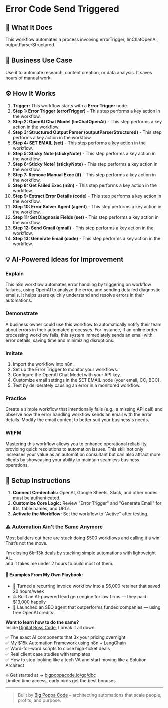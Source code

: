 # Error Code Send Triggered

## 🚀 What It Does
This workflow automates a process involving errorTrigger, lmChatOpenAi, outputParserStructured.

## 💼 Business Use Case
Use it to automate research, content creation, or data analysis. It saves hours of manual work.

## ⚙️ How It Works
1.  **Trigger:** This workflow starts with a **Error Trigger** node.
2. **Step 1: Error Trigger (errorTrigger)** - This step performs a key action in the workflow.
3. **Step 2: OpenAI Chat Model (lmChatOpenAi)** - This step performs a key action in the workflow.
4. **Step 3: Structured Output Parser (outputParserStructured)** - This step performs a key action in the workflow.
5. **Step 4: SET EMAIL (set)** - This step performs a key action in the workflow.
6. **Step 5: Sticky Note (stickyNote)** - This step performs a key action in the workflow.
7. **Step 6: Sticky Note1 (stickyNote)** - This step performs a key action in the workflow.
8. **Step 7: Remove Manual Exec (if)** - This step performs a key action in the workflow.
9. **Step 8: Get Failed Exec (n8n)** - This step performs a key action in the workflow.
10. **Step 9: Extract Error Details (code)** - This step performs a key action in the workflow.
11. **Step 10: Error Solver Agent (agent)** - This step performs a key action in the workflow.
12. **Step 11: Set Diagnosis Fields (set)** - This step performs a key action in the workflow.
13. **Step 12: Send Gmail (gmail)** - This step performs a key action in the workflow.
14. **Step 13: Generate Email (code)** - This step performs a key action in the workflow.

## 💡 AI-Powered Ideas for Improvement
### Explain
This n8n workflow automates error handling by triggering on workflow failures, using OpenAI to analyze the error, and sending detailed diagnostic emails. It helps users quickly understand and resolve errors in their automations.

### Demonstrate
A business owner could use this workflow to automatically notify their team about errors in their automated processes. For instance, if an online order processing workflow fails, this system immediately sends an email with error details, saving time and minimizing disruptions.

### Imitate
1. Import the workflow into n8n.
2. Set up the Error Trigger to monitor your workflows.
3. Configure the OpenAI Chat Model with your API key.
4. Customize email settings in the SET EMAIL node (your email, CC, BCC).
5. Test by deliberately causing an error in a monitored workflow.

### Practice
Create a simple workflow that intentionally fails (e.g., a missing API call) and observe how the error handling workflow sends an email with the error details. Modify the email content to better suit your business's needs.

### WIIFM
Mastering this workflow allows you to enhance operational reliability, providing quick resolutions to automation issues. This skill not only increases your value as an automation consultant but can also attract more clients by showcasing your ability to maintain seamless business operations.

## 🔧 Setup Instructions
1. **Connect Credentials:** OpenAI, Google Sheets, Slack, and other nodes must be authenticated.
2. **Customize Core Logic:** Review "Error Trigger" and "Generate Email" for IDs, table names, and URLs.
3. **Activate the Workflow:** Set the workflow to "Active" after testing.

### ⚠️ Automation Ain’t the Same Anymore

Most builders out here are stuck doing $500 workflows and calling it a win.  
That’s not the move.  

I'm closing $6k–$13k deals by stacking simple automations with lightweight AI...  
and it takes me under 2 hours to build most of them.

#### 🧠 Examples From My Own Playbook:
- 🔁 Turned a recurring invoice workflow into a $6,000 retainer that saved 20 hours/week  
- ⚖️ Built an AI-powered lead gen engine for law firms — they paid $13,000 happily  
- 🚀 Launched an SEO agent that outperforms funded companies — using free OpenAI credits  

**Want to learn how to do the same?**  
Inside [Digital Boss Code](https://bigpoppacode.io/go/dbc), I break it all down:

✅ The exact AI components that 3x your pricing overnight  
✅ My $15k Automation Framework using n8n + LangChain  
✅ Word-for-word scripts to close high-ticket deals  
✅ Real client case studies with templates  
✅ How to stop looking like a tech VA and start moving like a Solution Architect  

🔥 Get started at → [bigpoppacode.io/go/dbc](https://bigpoppacode.io/go/dbc)  
Limited time access, early birds get the best bonuses.

---
> Built by [Big Poppa Code](https://bigpoppacode.io) – architecting automations that scale people, profits, and purpose.
